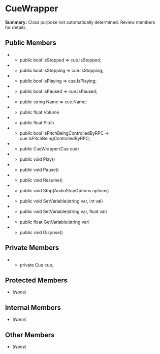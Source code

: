 # CueWrapper

**Summary:** Class purpose not automatically determined. Review members for details.

## Public Members
- - public bool IsStopped => cue.IsStopped;
- - public bool IsStopping => cue.IsStopping;
- - public bool IsPlaying => cue.IsPlaying;
- - public bool IsPaused => cue.IsPaused;
- - public string Name => cue.Name;
- - public float Volume
- - public float Pitch
- - public bool IsPitchBeingControlledByRPC => cue.IsPitchBeingControlledByRPC;
- - public CueWrapper(Cue cue)
- - public void Play()
- - public void Pause()
- - public void Resume()
- - public void Stop(AudioStopOptions options)
- - public void SetVariable(string var, int val)
- - public void SetVariable(string var, float val)
- - public float GetVariable(string var)
- - public void Dispose()

## Private Members
- - private Cue cue;

## Protected Members
- *(None)*

## Internal Members
- *(None)*

## Other Members
- *(None)*

